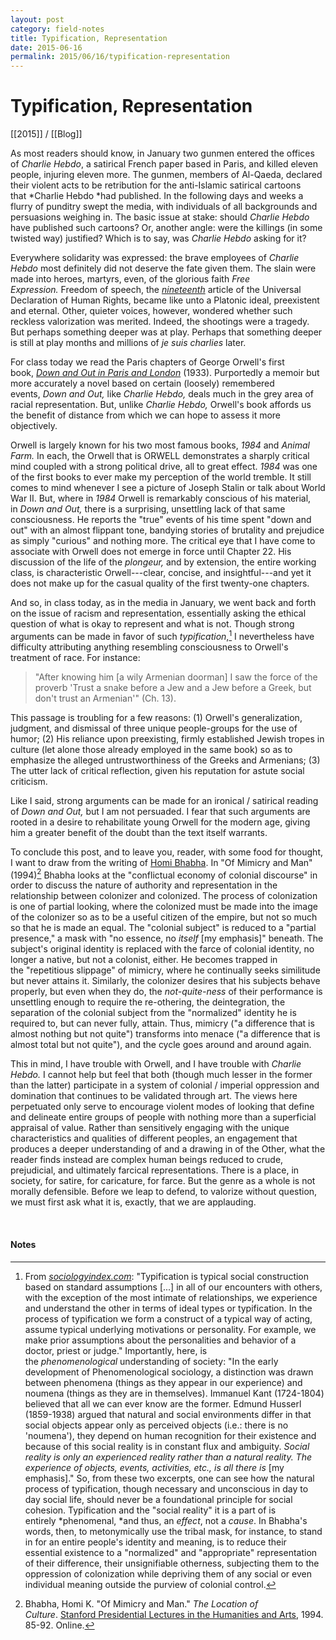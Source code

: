 ```yaml
---
layout: post
category: field-notes
title: Typification, Representation
date: 2015-06-16
permalink: 2015/06/16/typification-representation
---
```


# Typification, Representation

[[2015]] / [[Blog]]

As most readers should know, in January two gunmen entered the offices of *Charlie Hebdo*, a satirical French paper based in Paris, and killed eleven people, injuring eleven more. The gunmen, members of Al-Qaeda, declared their violent acts to be retribution for the anti-Islamic satirical cartoons that *Charlie Hebdo *had published. In the following days and weeks a flurry of punditry swept the media, with individuals of all backgrounds and persuasions weighing in. The basic issue at stake: should *Charlie Hebdo* have published such cartoons? Or, another angle: were the killings (in some twisted way) justified? Which is to say, was *Charlie Hebdo* asking for it?

Everywhere solidarity was expressed: the brave employees of *Charlie Hebdo* most definitely did not deserve the fate given them. The slain were made into heroes, martyrs, even, of the glorious faith *Free Expression.* Freedom of speech, the [*nineteenth*](https://en.wikipedia.org/wiki/Freedom_of_speech) article of the Universal Declaration of Human Rights, became like unto a Platonic ideal, preexistent and eternal. Other, quieter voices, however, wondered whether such reckless valorization was merited. Indeed, the shootings were a tragedy. But perhaps something deeper was at play. Perhaps that something deeper is still at play months and millions of *je suis charlies* later.

For class today we read the Paris chapters of George Orwell's first book, [*Down and Out in Paris and London*](https://en.wikipedia.org/wiki/Down_and_Out_in_Paris_and_London) (1933). Purportedly a memoir but more accurately a novel based on certain (loosely) remembered events, *Down and Out,* like *Charlie Hebdo,* deals much in the grey area of racial representation. But, unlike *Charlie Hebdo,* Orwell's book affords us the benefit of distance from which we can hope to assess it more objectively.

Orwell is largely known for his two most famous books, *1984* and *Animal Farm.* In each, the Orwell that is ORWELL demonstrates a sharply critical mind coupled with a strong political drive, all to great effect. *1984* was one of the first books to ever make my perception of the world tremble. It still comes to mind whenever I see a picture of Joseph Stalin or talk about World War II. But, where in *1984* Orwell is remarkably conscious of his material, in *Down and Out,* there is a surprising, unsettling lack of that same consciousness. He reports the "true" events of his time spent "down and out" with an almost flippant tone, bandying stories of brutality and prejudice as simply "curious" and nothing more. The critical eye that I have come to associate with Orwell does not emerge in force until Chapter 22. His discussion of the life of the *plongeur,* and by extension, the entire working class, is characteristic Orwell---clear, concise, and insightful---and yet it does not make up for the casual quality of the first twenty-one chapters.

And so, in class today, as in the media in January, we went back and forth on the issue of racism and representation, essentially asking the ethical question of what is okay to represent and what is not. Though strong arguments can be made in favor of such *typification*,[^1] I nevertheless have difficulty attributing anything resembling consciousness to Orwell's treatment of race. For instance:

> "After knowing him \[a wily Armenian doorman\] I saw the force of the proverb 'Trust a snake before a Jew and a Jew before a Greek, but don't trust an Armenian'" (Ch. 13).

This passage is troubling for a few reasons: (1) Orwell's generalization, judgment, and dismissal of three unique people-groups for the use of humor; (2) His reliance upon preexisting, firmly established Jewish tropes in culture (let alone those already employed in the same book) so as to emphasize the alleged untrustworthiness of the Greeks and Armenians; (3) The utter lack of critical reflection, given his reputation for astute social criticism.

Like I said, strong arguments can be made for an ironical / satirical reading of *Down and Out,* but I am not persuaded. I fear that such arguments are rooted in a desire to rehabilitate young Orwell for the modern age, giving him a greater benefit of the doubt than the text itself warrants.

To conclude this post, and to leave you, reader, with some food for thought, I want to draw from the writing of [Homi Bhabha](https://en.wikipedia.org/wiki/Homi_K._Bhabha). In "Of Mimicry and Man" (1994)[^2] Bhabha looks at the "conflictual economy of colonial discourse" in order to discuss the nature of authority and representation in the relationship between colonizer and colonized. The process of colonization is one of partial looking, where the colonized must be made into the image of the colonizer so as to be a useful citizen of the empire, but not so much so that he is made an equal. The "colonial subject" is reduced to a "partial presence," a mask with "no essence, no *itself* \[my emphasis\]" beneath. The subject's original identity is replaced with the farce of colonial identity, no longer a native, but not a colonist, either. He becomes trapped in the "repetitious slippage" of mimicry, where he continually seeks similitude but never attains it. Similarly, the colonizer desires that his subjects behave properly, but even when they do, the *not-quite-ness* of their performance is unsettling enough to require the re-othering, the deintegration, the separation of the colonial subject from the "normalized" identity he is required to, but can never fully, attain. Thus, mimicry ("a difference that is almost nothing but not quite") transforms into menace ("a difference that is almost total but not quite"), and the cycle goes around and around again. 

This in mind, I have trouble with Orwell, and I have trouble with *Charlie Hebdo.* I cannot help but feel that both (though much lesser in the former than the latter) participate in a system of colonial / imperial oppression and domination that continues to be validated through art. The views here perpetuated only serve to encourage violent modes of looking that define and delineate entire groups of people with nothing more than a superficial appraisal of value. Rather than sensitively engaging with the unique characteristics and qualities of different peoples, an engagement that produces a deeper understanding of and a drawing in of the Other, what the reader finds instead are complex human beings reduced to crude, prejudicial, and ultimately farcical representations. There is a place, in society, for satire, for caricature, for farce. But the genre as a whole is not morally defensible. Before we leap to defend, to valorize without question, we must first ask what it is, exactly, that we are applauding. 

<br>

#### Notes

[^1]: From [*sociologyindex.com*](http://sociologyindex.com/typification.htm)[^3]: "Typification is typical social construction based on standard assumptions \[...\] in all of our encounters with others, with the exception of the most intimate of relationships, we experience and understand the other in terms of ideal types or typification. In the process of typification we form a construct of a typical way of acting, assume typical underlying motivations or personality. For example, we make prior assumptions about the personalities and behavior of a doctor, priest or judge." Importantly, here, is the *phenomenological* understanding of society: "In the early development of Phenomenological sociology, a distinction was drawn between phenomena (things as they appear in our experience) and noumena (things as they are in themselves). Immanuel Kant (1724-1804) believed that all we can ever know are the former. Edmund Husserl (1859-1938) argued that natural and social environments differ in that social objects appear only as perceived objects (i.e.: there is no 'noumena'), they depend on human recognition for their existence and because of this social reality is in constant flux and ambiguity. *Social reality is only an experienced reality rather than a natural reality. The experience of objects, events, activities, etc., is all there is* \[my emphasis\]." So, from these two excerpts, one can see how the natural process of typification, though necessary and unconscious in day to day social life, should never be a foundational principle for social cohesion. Typification and the "social reality" it is a part of is entirely *phenomenal, *and thus, an *effect*, not a *cause*. In Bhabha's words, then, to metonymically use the tribal mask, for instance, to stand in for an entire people's identity and meaning, is to reduce their essential existence to a "normalized" and "appropriate" representation of their difference, their unsignifiable otherness, subjecting them to the oppression of colonization while depriving them of any social or even individual meaning outside the purview of colonial control.

[^2]: Bhabha, Homi K. "Of Mimicry and Man." *The Location of Culture*. [Stanford Presidential Lectures in the Humanities and Arts](https://www.jstor.org/stable/778467), 1994. 85-92. Online.

[^3]: I can in no way vouch for the scholarly credibility of this site, but after clicking around a bit, I decided these definitions were worth using anyway.

[^4]: If you're interested in reading more about issues of race similar to those that I have talked about here, I would highly recommend this Atlantic cover story from a few months ago, ["Is It Time For the Jews to Leave Europe?"](https://www.theatlantic.com/magazine/archive/2015/04/is-it-time-for-the-jews-to-leave-europe/386279/)
